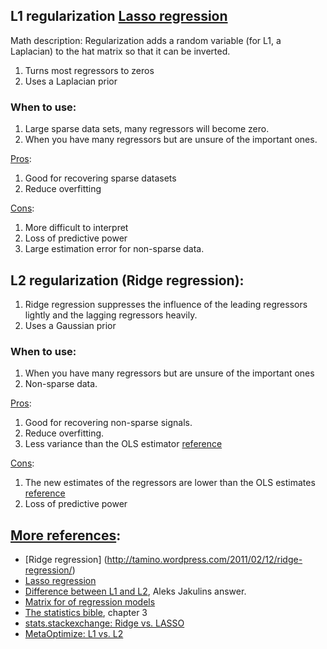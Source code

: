 ## L1 regularization [Lasso regression](http://statweb.stanford.edu/~tibs/lasso/simple.html)
Math description: Regularization adds a random variable (for L1, a Laplacian) to the hat matrix so that it can be inverted.

  1. Turns most regressors to zeros
  2. Uses a Laplacian prior

### When to use: 

  1. Large sparse data sets, many regressors will become zero. 
  2. When you have many regressors but are unsure of the important ones.

<u>Pros</u>:

  1. Good for recovering sparse datasets
  2. Reduce overfitting

<u>Cons</u>:

  1. More difficult to interpret
  2. Loss of predictive power
  3. Large estimation error for non-sparse data.

## L2 regularization (Ridge regression):
1. Ridge regression suppresses the influence of the leading regressors lightly and the lagging regressors  heavily. 
2. Uses a Gaussian prior

### When to use: 
  1. When you have many regressors but are unsure of the important ones
  2. Non-sparse data. 

<u>Pros</u>:
  1. Good for recovering non-sparse signals. 
  2. Reduce overfitting.
  3. Less variance than the OLS estimator [reference](http://tamino.wordpress.com/2011/02/12/ridge-regression/)

<u>Cons</u>:

  1. The new estimates of the regressors are lower than the OLS estimates [reference](http://tamino.wordpress.com/2011/02/12/ridge-regression/)
  2. Loss of predictive power


## <u>More references</u>:

* [Ridge regression] (http://tamino.wordpress.com/2011/02/12/ridge-regression/)
* [Lasso regression](http://statweb.stanford.edu/~tibs/lasso/simple.html)
* [Difference between L1 and L2](http://www.quora.com/Machine-Learning/What-is-the-difference-between-L1-and-L2-regularization), Aleks Jakulins answer. 
* [Matrix for of regression models](http://global.oup.com/booksites/content/0199268010/samplesec3)
* [The statistics bible](http://statweb.stanford.edu/~tibs/ElemStatLearn/printings/ESLII_print10.pdf), chapter 3
* [stats.stackexchange: Ridge vs. LASSO](http://stats.stackexchange.com/questions/866/when-should-i-use-lasso-vs-ridge)
* [MetaOptimize: L1 vs. L2](http://metaoptimize.com/qa/questions/5205/when-to-use-l1-regularization-and-when-l2)

